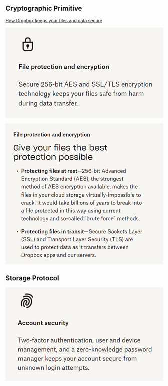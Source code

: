 ## Cryptographic Primitive

[How Dropbox keeps your files and data secure](https://www.dropbox.com/features/security)

![encryption](fig/encryption.png)

![AES256](fig/AES256.png)

## Storage Protocol

![zero-knowledge](fig/zero-knowledge.png)
